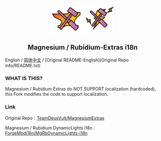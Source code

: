 <p align="center">
 <img width="100px" src="icon/Mg-Extra.png" align="center" alt="Magnesium-Extras Logo" />
 <img width="100px" src="icon/Rb-Extra.png" align="center" alt="Rubidium-Extras Logo" />
 <h2 align="center">Magnesium / Rubidium-Extras i18n</h2>
 <p align="center"></p>

English / [简体中文](README.md) / [Original README-English](Original Repo info/README.txt)

### WHAT IS THIS?
Magnesium / Rubidium Extras do NOT SUPPORT localization (hardcoded), this Fork modifies the code to support localization.

### Link
Original Repo：[TeamDeusVult/MagnesiumExtras](https://github.com/TeamDeusVult/MagnesiumExtras)

Magnesium / Rubidium DynamicLights i18n : [ForgeModi18n/MgRbDynamicLights-i18n](https://github.com/ForgeModi18n/MgRbDynamicLights-i18n)

